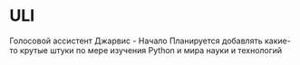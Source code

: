 # ULI
Голосовой ассистент 
Джарвис - Начало
Планируется добавлять какие-то крутые штуки по мере изучения Python и мира науки и технологий
